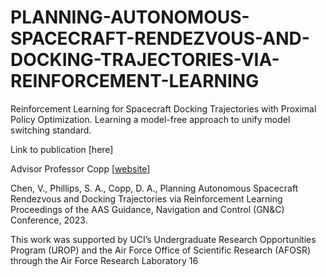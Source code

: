 # PLANNING-AUTONOMOUS-SPACECRAFT-RENDEZVOUS-AND-DOCKING-TRAJECTORIES-VIA-REINFORCEMENT-LEARNING
Reinforcement Learning for Spacecraft Docking Trajectories with Proximal Policy Optimization. Learning a model-free approach to unify model switching standard.


Link to publication [here]

Advisor Professor Copp [[website](https://dcopp.eng.uci.edu/index.html)]

Chen, V., Phillips, S. A., Copp, D. A., Planning Autonomous Spacecraft Rendezvous and Docking Trajectories via Reinforcement Learning Proceedings of the AAS Guidance, Navigation and Control (GN&C) Conference, 2023.

This work was supported by UCI’s Undergraduate Research Opportunities Program (UROP) and
the Air Force Office of Scientific Research (AFOSR) through the Air Force Research Laboratory
16
